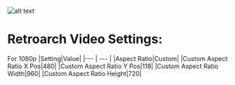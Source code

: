 ![alt text](https://i.imgur.com/d7SvD1e.png)

# Retroarch Video Settings:
For 1080p
|Setting|Value|
|--- | --- |
|Aspect Ratio|Custom|
|Custom Aspect Ratio X Pos|480|
|Custom Aspect Ratio Y Pos|118|
|Custom Aspect Ratio Width|960|
|Custom Aspect Ratio Height|720|

